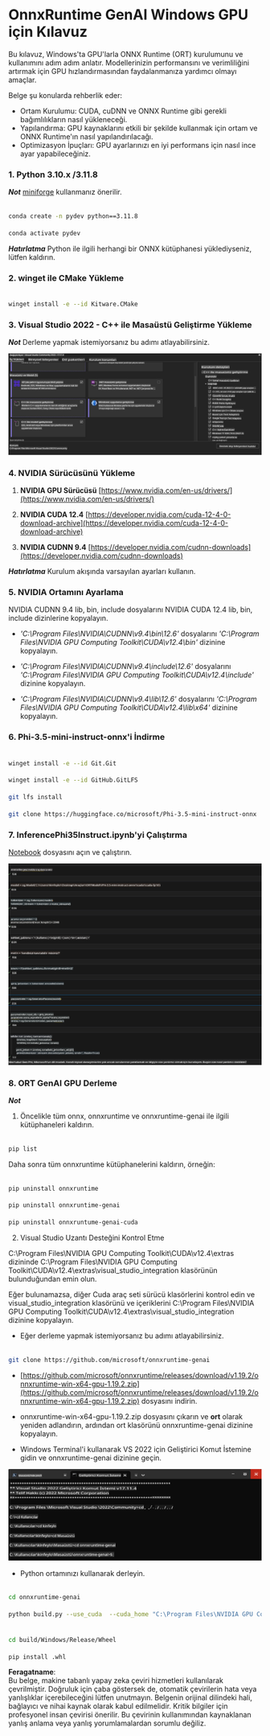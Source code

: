 # **OnnxRuntime GenAI Windows GPU için Kılavuz**

Bu kılavuz, Windows'ta GPU'larla ONNX Runtime (ORT) kurulumunu ve kullanımını adım adım anlatır. Modellerinizin performansını ve verimliliğini artırmak için GPU hızlandırmasından faydalanmanıza yardımcı olmayı amaçlar.

Belge şu konularda rehberlik eder:

- Ortam Kurulumu: CUDA, cuDNN ve ONNX Runtime gibi gerekli bağımlılıkların nasıl yükleneceği.
- Yapılandırma: GPU kaynaklarını etkili bir şekilde kullanmak için ortam ve ONNX Runtime'ın nasıl yapılandırılacağı.
- Optimizasyon İpuçları: GPU ayarlarınızı en iyi performans için nasıl ince ayar yapabileceğiniz.

### **1. Python 3.10.x /3.11.8**

   ***Not*** [miniforge](https://github.com/conda-forge/miniforge/releases/latest/download/Miniforge3-Windows-x86_64.exe) kullanmanız önerilir.

   ```bash

   conda create -n pydev python==3.11.8

   conda activate pydev

   ```

   ***Hatırlatma*** Python ile ilgili herhangi bir ONNX kütüphanesi yüklediyseniz, lütfen kaldırın.

### **2. winget ile CMake Yükleme**

   ```bash

   winget install -e --id Kitware.CMake

   ```

### **3. Visual Studio 2022 - C++ ile Masaüstü Geliştirme Yükleme**

   ***Not*** Derleme yapmak istemiyorsanız bu adımı atlayabilirsiniz.

![CPP](../../../../../../translated_images/01.8964c1fa47e00dc36af710b967e72dd2f8a2be498e49c8d4c65c11ba105dedf8.tr.png)

### **4. NVIDIA Sürücüsünü Yükleme**

1. **NVIDIA GPU Sürücüsü**  [https://www.nvidia.com/en-us/drivers/](https://www.nvidia.com/en-us/drivers/)

2. **NVIDIA CUDA 12.4** [https://developer.nvidia.com/cuda-12-4-0-download-archive](https://developer.nvidia.com/cuda-12-4-0-download-archive)

3. **NVIDIA CUDNN 9.4**  [https://developer.nvidia.com/cudnn-downloads](https://developer.nvidia.com/cudnn-downloads)

***Hatırlatma*** Kurulum akışında varsayılan ayarları kullanın.

### **5. NVIDIA Ortamını Ayarlama**

NVIDIA CUDNN 9.4 lib, bin, include dosyalarını NVIDIA CUDA 12.4 lib, bin, include dizinlerine kopyalayın.

- *'C:\Program Files\NVIDIA\CUDNN\v9.4\bin\12.6'* dosyalarını *'C:\Program Files\NVIDIA GPU Computing Toolkit\CUDA\v12.4\bin'* dizinine kopyalayın.

- *'C:\Program Files\NVIDIA\CUDNN\v9.4\include\12.6'* dosyalarını *'C:\Program Files\NVIDIA GPU Computing Toolkit\CUDA\v12.4\include'* dizinine kopyalayın.

- *'C:\Program Files\NVIDIA\CUDNN\v9.4\lib\12.6'* dosyalarını *'C:\Program Files\NVIDIA GPU Computing Toolkit\CUDA\v12.4\lib\x64'* dizinine kopyalayın.

### **6. Phi-3.5-mini-instruct-onnx'i İndirme**

   ```bash

   winget install -e --id Git.Git

   winget install -e --id GitHub.GitLFS

   git lfs install

   git clone https://huggingface.co/microsoft/Phi-3.5-mini-instruct-onnx

   ```

### **7. InferencePhi35Instruct.ipynb'yi Çalıştırma**

   [Notebook](../../../../../../code/09.UpdateSamples/Aug/ortgpu-phi35-instruct.ipynb) dosyasını açın ve çalıştırın.

![RESULT](../../../../../../translated_images/02.be96d16e7b1007f1f3941f65561553e62ccbd49c962f3d4a9154b8326c033ec1.tr.png)

### **8. ORT GenAI GPU Derleme**

   ***Not*** 

   1. Öncelikle tüm onnx, onnxruntime ve onnxruntime-genai ile ilgili kütüphaneleri kaldırın.

   ```bash

   pip list 
   
   ```

   Daha sonra tüm onnxruntime kütüphanelerini kaldırın, örneğin:

   ```bash

   pip uninstall onnxruntime

   pip uninstall onnxruntime-genai

   pip uninstall onnxruntume-genai-cuda
   
   ```

   2. Visual Studio Uzantı Desteğini Kontrol Etme 

   C:\Program Files\NVIDIA GPU Computing Toolkit\CUDA\v12.4\extras dizininde C:\Program Files\NVIDIA GPU Computing Toolkit\CUDA\v12.4\extras\visual_studio_integration klasörünün bulunduğundan emin olun. 

   Eğer bulunamazsa, diğer Cuda araç seti sürücü klasörlerini kontrol edin ve visual_studio_integration klasörünü ve içeriklerini C:\Program Files\NVIDIA GPU Computing Toolkit\CUDA\v12.4\extras\visual_studio_integration dizinine kopyalayın.

   - Eğer derleme yapmak istemiyorsanız bu adımı atlayabilirsiniz.

   ```bash

   git clone https://github.com/microsoft/onnxruntime-genai

   ```

   - [https://github.com/microsoft/onnxruntime/releases/download/v1.19.2/onnxruntime-win-x64-gpu-1.19.2.zip](https://github.com/microsoft/onnxruntime/releases/download/v1.19.2/onnxruntime-win-x64-gpu-1.19.2.zip) dosyasını indirin.

   - onnxruntime-win-x64-gpu-1.19.2.zip dosyasını çıkarın ve **ort** olarak yeniden adlandırın, ardından ort klasörünü onnxruntime-genai dizinine kopyalayın.

   - Windows Terminal'i kullanarak VS 2022 için Geliştirici Komut İstemine gidin ve onnxruntime-genai dizinine geçin.

![RESULT](../../../../../../translated_images/03.53bb08e3bde53edd1735c5546fb32b9b0bdba93d8241c5e6e3196d8bc01adbd7.tr.png)

   - Python ortamınızı kullanarak derleyin.

   ```bash

   cd onnxruntime-genai

   python build.py --use_cuda  --cuda_home "C:\Program Files\NVIDIA GPU Computing Toolkit\CUDA\v12.4" --config Release
 

   cd build/Windows/Release/Wheel

   pip install .whl

   ```

**Feragatname**:  
Bu belge, makine tabanlı yapay zeka çeviri hizmetleri kullanılarak çevrilmiştir. Doğruluk için çaba göstersek de, otomatik çevirilerin hata veya yanlışlıklar içerebileceğini lütfen unutmayın. Belgenin orijinal dilindeki hali, bağlayıcı ve nihai kaynak olarak kabul edilmelidir. Kritik bilgiler için profesyonel insan çevirisi önerilir. Bu çevirinin kullanımından kaynaklanan yanlış anlama veya yanlış yorumlamalardan sorumlu değiliz.